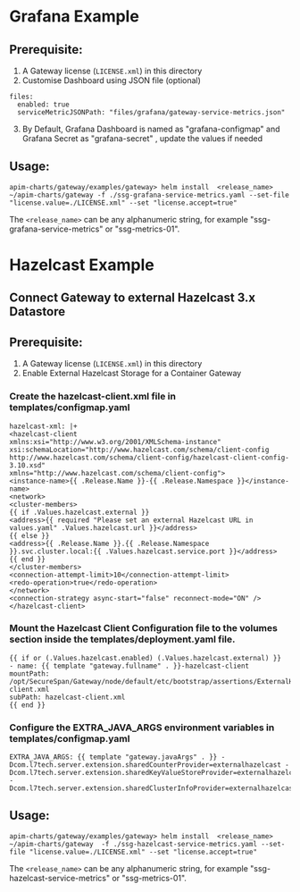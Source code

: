 # Grafana Example

## Prerequisite:
1. A Gateway license (`LICENSE.xml`) in this directory
2. Customise Dashboard using JSON file (optional)
```
files:
  enabled: true
  serviceMetricJSONPath: "files/grafana/gateway-service-metrics.json"
```
3. By Default, Grafana Dashboard is named as "grafana-configmap" and Grafana Secret as "grafana-secret" , update the values if needed


## Usage:
`apim-charts/gateway/examples/gateway> helm install  <release_name>  ~/apim-charts/gateway -f ./ssg-grafana-service-metrics.yaml --set-file "license.value=./LICENSE.xml" --set "license.accept=true"`

The `<release_name>` can be any alphanumeric string, for example "ssg-grafana-service-metrics" or "ssg-metrics-01".




# Hazelcast Example

## Connect Gateway to external Hazelcast 3.x Datastore

## Prerequisite:
1. A Gateway license (`LICENSE.xml`) in this directory
2. Enable External Hazelcast Storage for a Container Gateway

### Create the hazelcast-client.xml file in templates/configmap.yaml
```
hazelcast-xml: |+
<hazelcast-client
xmlns:xsi="http://www.w3.org/2001/XMLSchema-instance"
xsi:schemaLocation="http://www.hazelcast.com/schema/client-config
http://www.hazelcast.com/schema/client-config/hazelcast-client-config-3.10.xsd"
xmlns="http://www.hazelcast.com/schema/client-config">
<instance-name>{{ .Release.Name }}-{{ .Release.Namespace }}</instance-name>
<network>
<cluster-members>
{{ if .Values.hazelcast.external }}
<address>{{ required "Please set an external Hazelcast URL in values.yaml" .Values.hazelcast.url }}</address>
{{ else }}
<address>{{ .Release.Name }}.{{ .Release.Namespace }}.svc.cluster.local:{{ .Values.hazelcast.service.port }}</address>
{{ end }}
</cluster-members>
<connection-attempt-limit>10</connection-attempt-limit>
<redo-operation>true</redo-operation>
</network>
<connection-strategy async-start="false" reconnect-mode="ON" />
</hazelcast-client>

```
### Mount the Hazelcast Client Configuration file to the volumes section inside the templates/deployment.yaml file.
```
{{ if or (.Values.hazelcast.enabled) (.Values.hazelcast.external) }}
- name: {{ template "gateway.fullname" . }}-hazelcast-client
mountPath: /opt/SecureSpan/Gateway/node/default/etc/bootstrap/assertions/ExternalHazelcastSharedStateProviderAssertion/hazelcast-client.xml
subPath: hazelcast-client.xml
{{ end }}

```
### Configure the EXTRA_JAVA_ARGS environment variables in templates/configmap.yaml
```
EXTRA_JAVA_ARGS: {{ template "gateway.javaArgs" . }} -Dcom.l7tech.server.extension.sharedCounterProvider=externalhazelcast -Dcom.l7tech.server.extension.sharedKeyValueStoreProvider=externalhazelcast -Dcom.l7tech.server.extension.sharedClusterInfoProvider=externalhazelcast
```


## Usage:
`apim-charts/gateway/examples/gateway> helm install  <release_name>  ~/apim-charts/gateway  -f ./ssg-hazelcast-service-metrics.yaml --set-file "license.value=./LICENSE.xml" --set "license.accept=true"`

The `<release_name>` can be any alphanumeric string, for example "ssg-hazelcast-service-metrics" or "ssg-metrics-01".
